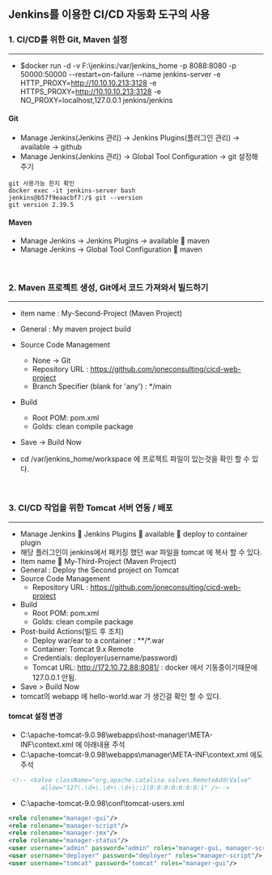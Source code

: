 ## Jenkins를 이용한 CI/CD 자동화 도구의 사용

### 1. CI/CD를 위한 Git, Maven 설정
___
- $docker run -d -v F:\jenkins:/var/jenkins_home -p 8088:8080 -p 50000:50000 --restart=on-failure --name jenkins-server -e HTTP_PROXY=http://10.10.10.213:3128 -e HTTPS_PROXY=http://10.10.10.213:3128 -e NO_PROXY=localhost,127.0.0.1 jenkins/jenkins
#### Git
- Manage Jenkins(Jenkins 관리) -> Jenkins Plugins(플러그인 관리) -> available -> github
- Manage Jenkins(Jenkins 관리) -> Global Tool Configuration -> git 설정해 주기
```text
git 사용가능 한지 확인
docker exec -it jenkins-server bash
jenkins@b57f9eaacbf7:/$ git --version
git version 2.39.5
```

#### Maven
- Manage Jenkins -> Jenkins Plugins -> available  maven
- Manage Jenkins -> Global Tool Configuration  maven

<br>

### 2. Maven 프로젝트 생성, Git에서 코드 가져와서 빌드하기
___
- item name : My-Second-Project (Maven Project)
- General : My maven project build
- Source Code Management 
  - None -> Git 
  - Repository URL : https://github.com/joneconsulting/cicd-web-project
  - Branch Specifier (blank for 'any') : */main
- Build
  - Root POM: pom.xml
  - Golds: clean compile package
- Save -> Build Now

- cd /var/jenkins_home/workspace 에 프로젝트 파일이 있는것을 확인 할 수 있다.

<br>

### 3. CI/CD 작업을 위한 Tomcat 서버 연동 / 배포
___
- Manage Jenkins  Jenkins Plugins  available  deploy to container plugin
- 해당 플러그인이 jenkins에서 패키징 했던 war 파일을 tomcat 에 복사 할 수 있다.
- Item name  My-Third-Project (Maven Project)
- General : Deploy the Second project on Tomcat
- Source Code Management
  - Repository URL : https://github.com/joneconsulting/cicd-web-project
- Build
  - Root POM: pom.xml
  - Golds: clean compile package
- Post-build Actions(빌드 후 조치)
  - Deploy war/ear to a container : **/*.war
  - Container: Tomcat 9.x Remote
  - Credentials: deployer(username/password)
  - Tomcat URL: http://172.10.72.88:8081/ : docker 에서 기동중이기때문에 127.0.0.1 안됨. 
- Save > Build Now
- tomcat의 webapp 에 hello-world.war 가 생긴걸 확인 할 수 있다.

#### tomcat 설정 변경
- C:\apache-tomcat-9.0.98\webapps\host-manager\META-INF\context.xml 에 아래내용 주석
- C:\apache-tomcat-9.0.98\webapps\manager\META-INF\context.xml 에도 주석
```xml
 <!-- <Valve className="org.apache.catalina.valves.RemoteAddrValve"
         allow="127\.\d+\.\d+\.\d+|::1|0:0:0:0:0:0:0:1" />--> 
```
- C:\apache-tomcat-9.0.98\conf\tomcat-users.xml
```xml
<role rolename="manager-gui"/>
<role rolename="manager-script"/>
<role rolename="manager-jmx"/>
<role rolename="manager-status"/>
<user username="admin" password="admin" roles="manager-gui, manager-script, manager-jmx, manager-status"/>
<user username="deployer" password="deployer" roles="manager-script"/>
<user username="tomcat" password="tomcat" roles="manager-gui"/>
```
